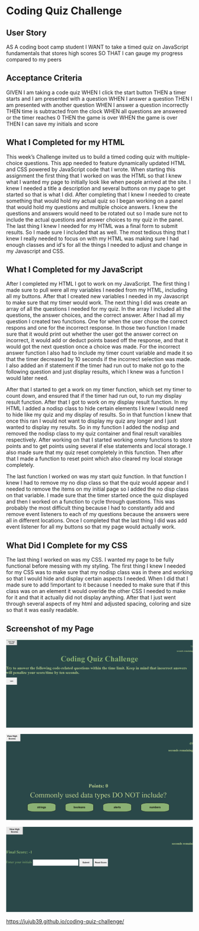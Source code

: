 # Coding Quiz Challenge

## User Story
AS A coding boot camp student
I WANT to take a timed quiz on JavaScript fundamentals that stores high scores
SO THAT I can gauge my progress compared to my peers

## Acceptance Criteria 
GIVEN I am taking a code quiz
WHEN I click the start button
THEN a timer starts and I am presented with a question
WHEN I answer a question
THEN I am presented with another question
WHEN I answer a question incorrectly
THEN time is subtracted from the clock
WHEN all questions are answered or the timer reaches 0
THEN the game is over
WHEN the game is over
THEN I can save my initials and score

## What I Completed for my HTML
This week’s Challenge invited us to build a timed coding quiz with multiple-choice questions. This app needed to  feature dynamically updated HTML and CSS powered by JavaScript code that I wrote. When starting this assignment the first thing that I worked on was the HTML so that I knew what I wanted my page to initially look like when people arrived at the site. I knew I needed a title a description and several buttons on my page to get started so that is what I did. After completing that I knew I needed to create something that would hold my actual quiz so I began working on a panel that would hold my questions and multiple choice answers. I knew the questions and answers would need to be rotated out so I made sure not to include the actual questions and answer choices to my quiz in the panel. The last thing I knew I needed for my HTML was a final form to submit results. So I made sure I included that as well. The most tedious thing that I knew I really needed to focus on with my HTML was making sure I had enough classes and id's for all the things I needed to adjust and change in my Javascript and CSS. 

## What I Completed for my JavaScript

After I completed my HTML I got to work on my JavaScript. The first thing I made sure to pull were all my variables I needed from my HTML, including all my buttons. After that I created new variables I needed in my Javascript to make sure that my timer would work. The next thing I did was create an array of all the questions I needed for my quiz. In the array I included all the questions, the answer choices, and the correct answer. After I had all my question I created two functions. One for when the user chose the correct respons and one for the incorrect response. In those two function I made sure that it would print out whether the user got the answer correct on incorrect, it would add or deduct points based off the response, and that it would got the next question once a choice was made. For the incorrect answer function I also had to include my timer count variable and made it so that the timer decreased by 10 seconds if the incorrect selection was made. I also added an if statement if the timer had run out to make not go to the following question and just display results, which I knew was a function I would later need. 

After that I started to get a work on my timer function, which set my timer to count down, and ensured that if the timer had run out, to run my display result function. After that I got to work on my display result function. In my HTML I added a nodisp class to hide certain elements I knew I would need to hide like my quiz and my display of results. So in that function I knew that once this ran I would not want to display my quiz any longer and I just wanted to display my results. So in my function I added the nodisp and removed the nodisp class to my quiz container and final result varaibles respectively. After working on that I started working onmy functions to store points and to get points using several if else statements and local storage. I also made sure that my quiz reset completely in this function. Then after that I made a function to reset point which also cleared my local storage completely. 

The last function I worked on was my start quiz function. In that function I knew I had to remove my no disp class so that the quiz would appear and I needed to remove the items on my initial page so I added the no disp class on that variable. I made sure that the timer started once the quiz displayed and then I worked on a function to cycle through questions. This was probably the most difficult thing because I had to constantly add and remove event listeners to each of my questions because the answers were all in different locations. Once I completed that the last thing I did was add event listener for all my buttons so that my page would actually work. 



## What Did I Complete for my CSS

The last thing I worked on was my CSS. I wanted my page to be fully functional before messing with my styling. The first thing I knew I needed for my CSS was to make sure that my nodisp class was in there and working so that I would hide and display certain aspects I needed. When I did that I made sure to add !important to it because I needed to make sure that if this class was on an element it would overide the other CSS I needed to make for it and that it actually did not display anything. After that I just went through several aspects of my html and adjusted spacing, coloring and size so that it was easily readable. 

## Screenshot of my Page 
![alt text](./screenshots/screenshotoflanding.png "Initial Page")

![alt text](./screenshots/screenshotofquiz.png "Quiz Page")

![alt text](./screenshots/finalscore.png "Final Result Page")

https://jujub39.github.io/coding-quiz-challenge/
